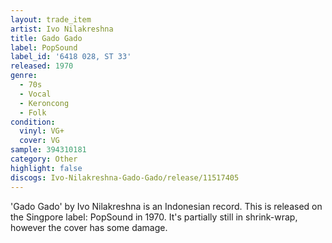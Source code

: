 ```yaml
---
layout: trade_item
artist: Ivo Nilakreshna
title: Gado Gado
label: PopSound
label_id: '6418 028, ST 33'
released: 1970
genre:
  - 70s
  - Vocal
  - Keroncong
  - Folk
condition:
  vinyl: VG+
  cover: VG
sample: 394310181
category: Other
highlight: false
discogs: Ivo-Nilakreshna-Gado-Gado/release/11517405
---
```


'Gado Gado' by Ivo Nilakreshna is an Indonesian record. This is released on the Singpore label: PopSound in 1970. It's partially still in shrink-wrap, however the cover has some damage.

